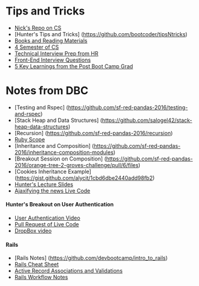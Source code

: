 # Tips and Tricks
- [Nick's Repo on CS](https://github.com/sinwav/cs-resources)
- [Hunter's Tips and Tricks] (https://github.com/bootcoder/tipsNtricks)
- [Books and Reading Materials](https://www.dropbox.com/sh/6qyuixc6u3cgn6e/AADchwo9sgumwgaTM21X4F0Pa?dl=0)
- [4 Semester of CS](http://btholt.github.io/four-semesters-of-cs/)
- [Technical Interview Prep from HR](https://github.com/TechnicalInterviewPrep)
- [Front-End Interview Questions](https://github.com/h5bp/Front-end-Developer-Interview-Questions)
- [5 Key Learnings from the Post Boot Camp Grad](https://medium.freecodecamp.com/5-key-learnings-from-the-post-bootcamp-job-search-9a07468d2331#.cykk2ls2w)

# Notes from DBC
- [Testing and Rspec] (https://github.com/sf-red-pandas-2016/testing-and-rspec)
- [Stack Heap and Data Structures] (https://github.com/salogel42/stack-heap-data-structures)
- [Recursion] (https://github.com/sf-red-pandas-2016/recursion)
- [Ruby Scope](https://github.com/sf-red-pandas-2016/Ruby-Scope)
- [Inheritance and Composition] (https://github.com/sf-red-pandas-2016/inheritance-composition-modules)
- [Breakout Session on Composition] (https://github.com/sf-red-pandas-2016/orange-tree-2-groves-challenge/pull/6/files)
- [Cookies Inheritance Example] (https://gist.github.com/alycit/1cbd6dbe2440add98fb2)
- [Hunter's Lecture Slides](https://github.com/bootcoder/ar-intro)
- [Ajaxifying the news Live Code](https://github.com/sf-red-pandas-2016/ajaxifying-hacker-news-challenge/pull/1)

#### Hunter's Breakout on User Authentication
- [User Authentication Video](https://youtu.be/CTQdT-GO6-c)
- [Pull Request of Live Code](https://github.com/sf-red-pandas-2016/user-registration-and-authentication-challenge/pull/7)
- [DropBox video](https://www.dropbox.com/s/tarorvc6waxx95a/red-pandas-UserAuth.mov?dl=0)


#### Rails
- [Rails Notes] (https://github.com/devbootcamp/intro_to_rails)
- [Rails Cheat Sheet](http://courseware.codeschool.com/rails_for_zombies_2_cheatsheets.pdf)
- [Active Record Associations and Validations](https://github.com/sf-red-pandas-2016/activerecord-associations-and-validations)
- [Rails Workflow Notes](https://github.com/seanyboy49/Lecture-Notes/blob/master/Ruby/Rails_Workflow.md)
